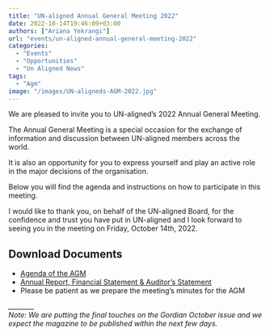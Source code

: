 ```yaml
---
title: "UN-aligned Annual General Meeting 2022"
date: 2022-10-14T19:46:09+03:00
authors: ["Ariana Yekrangi"]
url: "events/un-aligned-annual-general-meeting-2022"
categories: 
  - "Events"
  - "Opportunities"
  - "Un Aligned News"
tags: 
  - "Agm"
image: "/images/UN-aligneds-AGM-2022.jpg"
---
```


We are pleased to invite you to UN-aligned’s 2022 Annual General Meeting.

The Annual General Meeting is a special occasion for the exchange of information and discussion between UN-aligned members across the world. 

It is also an opportunity for you to express yourself and play an active role in the major decisions of the organisation.

Below you will find the agenda and instructions on how to participate in this meeting.

I would like to thank you, on behalf of the UN-aligned Board, for the confidence and trust you have put in UN-aligned and I look forward to seeing you in the meeting on Friday, October 14th, 2022.

## Download Documents 

- [Agenda of the AGM](https://drive.google.com/file/d/1iKDR8foBZhzFp1wSAmrviUvklpz18KV7/view?usp=sharing)
- [Annual Report, Financial Statement & Auditor’s Statement](https://drive.google.com/file/d/1E5_2y7iuguioxAM3REKNzsJIumZGJmU6/view?usp=sharing)
- Please be patient as we prepare the meeting’s minutes for the AGM

_\_\_\_\_\_\_\_\_  
Note: We are putting the final touches on the Gordian October issue and we expect the magazine to be published within the next few days._
